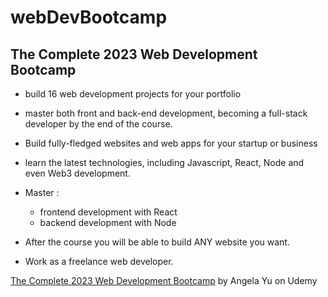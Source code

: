 # webDevBootcamp

## The Complete 2023 Web Development Bootcamp

- build 16 web development projects for your portfolio
- master both front and back-end development, becoming a full-stack developer by the end of the course.
- Build fully-fledged websites and web apps for your startup or business
- learn the latest technologies, including Javascript, React, Node and even Web3 development.
- Master :

  - frontend development with React
  - backend development with Node

- After the course you will be able to build ANY website you want.
- Work as a freelance web developer.

[The Complete 2023 Web Development Bootcamp](https://www.udemy.com/course/the-complete-web-development-bootcamp/) by Angela Yu on Udemy
